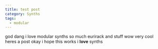 ```yaml
---
title: test post
category: Synths
tags:
  - modular
---
```

g﻿od dang i love modular synths so much eurirack and stuff wow very cool heres a post okay i hope this works i **love** synths